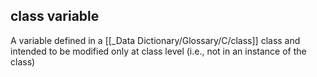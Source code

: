 ## **class variable**
A variable defined in a [[_Data Dictionary/Glossary/C/class]] class and intended to be modified only at class level (i.e., not in an instance of the class)